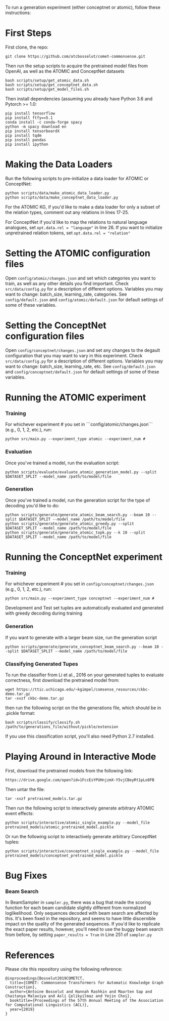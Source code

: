 To run a generation experiment (either conceptnet or atomic), follow these instructions:


<h1>First Steps</h1>

First clone, the repo:

```
git clone https://github.com/atcbosselut/comet-commonsense.git
```

Then run the setup scripts to acquire the pretrained model files from OpenAI, as well as the ATOMIC and ConceptNet datasets

```
bash scripts/setup/get_atomic_data.sh
bash scripts/setup/get_conceptnet_data.sh
bash scripts/setup/get_model_files.sh
```

Then install dependencies (assuming you already have Python 3.6 and Pytorch >= 1.0:

```
pip install tensorflow
pip install ftfy==5.1
conda install -c conda-forge spacy
python -m spacy download en
pip install tensorboardX
pip install tqdm
pip install pandas
pip install ipython
```
<h1> Making the Data Loaders </h1>

Run the following scripts to pre-initialize a data loader for ATOMIC or ConceptNet:

```
python scripts/data/make_atomic_data_loader.py
python scripts/data/make_conceptnet_data_loader.py
```

For the ATOMIC KG, if you'd like to make a data loader for only a subset of the relation types, comment out any relations in lines 17-25. 

For ConceptNet if you'd like to map the relations to natural language analogues, set ```opt.data.rel = "language"``` in line 26. If you want to initialize unpretrained relation tokens, set ```opt.data.rel = "relation"```

<h1> Setting the ATOMIC configuration files </h1>

Open ```config/atomic/changes.json``` and set which categories you want to train, as well as any other details you find important. Check ```src/data/config.py``` for a description of different options. Variables you may want to change: batch_size, learning_rate, categories. See ```config/default.json``` and ```config/atomic/default.json``` for default settings of some of these variables.

<h1> Setting the ConceptNet configuration files </h1>

Open ```config/conceptnet/changes.json``` and set any changes to the degault configuration that you may want to vary in this experiment. Check ```src/data/config.py``` for a description of different options. Variables you may want to change: batch_size, learning_rate, etc. See ```config/default.json``` and ```config/conceptnet/default.json``` for default settings of some of these variables.

<h1> Running the ATOMIC experiment </h1>

<h3> Training </h3>
For whichever experiment # you set in ```config/atomic/changes.json``` (e.g., 0, 1, 2, etc.), run:

```
python src/main.py --experiment_type atomic --experiment_num #
```

<h3> Evaluation </h3>

Once you've trained a model, run the evaluation script:

```
python scripts/evaluate/evaluate_atomic_generation_model.py --split $DATASET_SPLIT --model_name /path/to/model/file
```

<h3> Generation </h3>

Once you've trained a model, run the generation script for the type of decoding you'd like to do:

```
python scripts/generate/generate_atomic_beam_search.py --beam 10 --split $DATASET_SPLIT --model_name /path/to/model/file
python scripts/generate/generate_atomic_greedy.py --split $DATASET_SPLIT --model_name /path/to/model/file
python scripts/generate/generate_atomic_topk.py --k 10 --split $DATASET_SPLIT --model_name /path/to/model/file
```

<h1> Running the ConceptNet experiment </h1>

<h3> Training </h3>

For whichever experiment # you set in ```config/conceptnet/changes.json``` (e.g., 0, 1, 2, etc.), run:

```
python src/main.py --experiment_type conceptnet --experiment_num #
```

Development and Test set tuples are automatically evaluated and generated with greedy decoding during training

<h3> Generation </h3>

If you want to generate with a larger beam size, run the generation script

```
python scripts/generate/generate_conceptnet_beam_search.py --beam 10 --split $DATASET_SPLIT --model_name /path/to/model/file
```

<h3> Classifying Generated Tupes </h3>

To run the classifier from Li et al., 2016 on your generated tuples to evaluate correctness, first download the pretrained model from:

```
wget https://ttic.uchicago.edu/~kgimpel/comsense_resources/ckbc-demo.tar.gz
tar -xvzf ckbc-demo.tar.gz
```

then run the following script on the the generations file, which should be in .pickle format:

```
bash scripts/classify/classify.sh /path/to/generations_file/without/pickle/extension
```
If you use this classification script, you'll also need Python 2.7 installed.

<h1> Playing Around in Interactive Mode </h1>

First, download the pretrained models from the following link:

```
https://drive.google.com/open?id=1FccEsYPUHnjzmX-Y5vjCBeyRt1pLo8FB
```

Then untar the file:

```
tar -xvzf pretrained_models.tar.gz
```

Then run the following script to interactively generate arbitrary ATOMIC event effects:

```
python scripts/interactive/atomic_single_example.py --model_file pretrained_models/atomic_pretrained_model.pickle
```

Or run the following script to interactively generate arbitrary ConceptNet tuples:

```
python scripts/interactive/conceptnet_single_example.py --model_file pretrained_models/conceptnet_pretrained_model.pickle
```

<h1> Bug Fixes </h1>

<h3>Beam Search </h3>

In BeamSampler in `sampler.py`, there was a bug that made the scoring function for each beam candidate slightly different from normalized loglikelihood. Only sequences decoded with beam search are affected by this. It's been fixed in the repository, and seems to have little discernible impact on the quality of the generated sequences. If you'd like to replicate the exact paper results, however, you'll need to use the buggy beam search from before, by setting `paper_results = True` in Line 251 of `sampler.py`

<h1> References </h1> 

Please cite this repository using the following reference:

```
@inproceedings{Bosselut2019COMETCT,
  title={COMET: Commonsense Transformers for Automatic Knowledge Graph Construction},
  author={Antoine Bosselut and Hannah Rashkin and Maarten Sap and Chaitanya Malaviya and Asli Çelikyilmaz and Yejin Choi},
  booktitle={Proceedings of the 57th Annual Meeting of the Association for Computational Linguistics (ACL)},
  year={2019}
}
```
